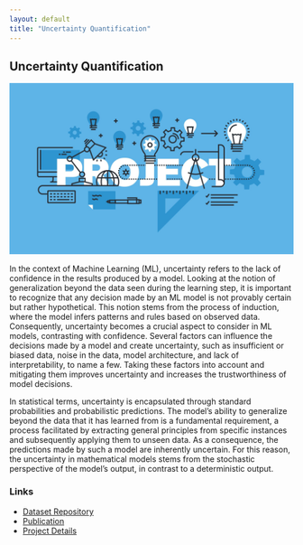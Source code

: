 ```yaml
---
layout: default
title: "Uncertainty Quantification"
---
```


<h2>Uncertainty Quantification</h2>
<img src="/assets/research_img/project1.jpg" alt="Uncertainty Quantification" style="max-width:100%; height:auto;">
<p>In the context of Machine Learning (ML), uncertainty refers to the lack of confidence in the results produced by a model. Looking at the notion of generalization beyond the data seen during the learning step, it is important to recognize that any decision made by an ML model is not provably certain but rather hypothetical. This notion stems from the process of induction, where the model infers patterns and rules based on observed data. Consequently, uncertainty becomes a crucial aspect to consider in ML models, contrasting with confidence. Several factors can influence the decisions made by a model and create uncertainty, such as insufficient or biased data, noise in the data, model architecture, and lack of interpretability, to name a few. Taking these factors into account and mitigating them improves uncertainty and increases the trustworthiness of model decisions.

In statistical terms, uncertainty is encapsulated through standard probabilities and probabilistic predictions. The model’s ability to generalize beyond the data that it has learned from is a fundamental requirement, a process facilitated by extracting general principles from specific instances and subsequently applying them to unseen data. As a consequence, the predictions made by such a model are inherently uncertain. For this reason, the uncertainty in mathematical models stems from the stochastic perspective of the model’s output, in contrast to a deterministic output.</p>

<h3>Links</h3>
<ul>
    <li><a href="GIT_LINK_HERE" target="_blank">Dataset Repository</a></li>
    <li><a href="PUBLICATION_LINK_HERE" target="_blank">Publication</a></li>
    <li><a href="PROJECT_LINK_HERE" target="_blank">Project Details</a></li>
</ul>